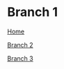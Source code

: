 # Branch 1

[Home](20100730_Trick-home.md)

[Branch 2](20100730_Trick-branch2.md)

[Branch 3](deep/20100730_Trick-branch3.md)